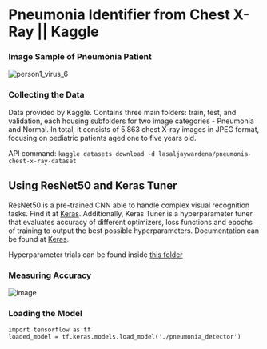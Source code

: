 # Pneumonia Identifier from Chest X-Ray || Kaggle
### Image Sample of Pneumonia Patient
![person1_virus_6](https://github.com/ghubnerr/pneumonia-chest-xray/assets/91924667/0605377a-4449-49d2-8500-cc889f49f006)

### Collecting the Data
Data provided by Kaggle. Contains three main folders: train, test, and validation, each housing subfolders for two image categories - Pneumonia and Normal. In total, it consists of 5,863 chest X-ray images in JPEG format, focusing on pediatric patients aged one to five years old.

API command:
```kaggle datasets download -d lasaljaywardena/pneumonia-chest-x-ray-dataset```

## Using ResNet50 and Keras Tuner
ResNet50 is a pre-trained CNN able to handle complex visual recognition tasks. Find it at [Keras](https://keras.io/api/applications/resnet/).
Additionally, Keras Tuner is a hyperparameter tuner that evaluates accuracy of different optimizers, loss functions and epochs of training to output the best possible hyperparameters. Documentation can be found at [Keras](https://keras.io/keras_tuner/).

Hyperparameter trials can be found inside [this folder](./hyperparameter_tuning)
### Measuring Accuracy
![image](https://github.com/ghubnerr/pneumonia-chest-xray/assets/91924667/98f0caf5-2cf5-4b32-9871-f55662f88597)

### Loading the Model
```
import tensorflow as tf
loaded_model = tf.keras.models.load_model('./pneumonia_detector')
```
